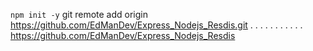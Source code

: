 `npm init -y`
git remote add origin https://github.com/EdManDev/Express_Nodejs_Resdis.git
. . . . . . . . . . . https://github.com/EdManDev/Express_Nodejs_Resdis
